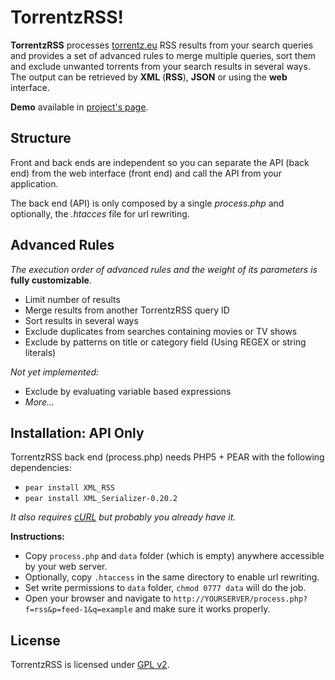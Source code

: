 TorrentzRSS!
===========

**TorrentzRSS** processes [torrentz.eu](http://www.torrentz.eu) RSS results from your search queries and provides a set of advanced rules to merge multiple queries, sort them and exclude unwanted torrents from your search results in several ways. The output can be retrieved by **XML** (**RSS**), **JSON** or using the **web** interface.

**Demo** available in [project's page](http://Theadd.github.io/TorrentzRSS/).

## Structure
Front and back ends are independent so you can separate the API (back end) from the web interface (front end) and call the API from your application.

The back end (API) is only composed by a single *process.php* and optionally, the *.htacces* file for url rewriting.

## Advanced Rules
*The execution order of advanced rules and the weight of its parameters is* **fully customizable**.
* Limit number of results
* Merge results from another TorrentzRSS query ID
* Sort results in several ways
* Exclude duplicates from searches containing movies or TV shows
* Exclude by patterns on title or category field (Using REGEX or string literals)

*Not yet implemented:*
* Exclude by evaluating variable based expressions
* *More...*

## Installation: API Only
TorrentzRSS back end (process.php) needs PHP5 + PEAR with the following dependencies:
* `pear install XML_RSS`
* `pear install XML_Serializer-0.20.2`

*It also requires [cURL](http://curl.haxx.se/download.html) but probably you already have it.*

**Instructions:**
* Copy `process.php` and `data` folder (which is empty) anywhere accessible by your web server.
* Optionally, copy `.htaccess` in the same directory to enable url rewriting.
* Set write permissions to `data` folder, `chmod 0777 data` will do the job.
* Open your browser and navigate to `http://YOURSERVER/process.php?f=rss&p=feed-1&q=example` and make sure it works properly.

## License
TorrentzRSS is licensed under [GPL v2](https://github.com/Theadd/TorrentzRSS/blob/master/LICENSE).
